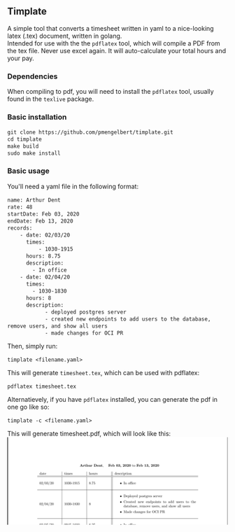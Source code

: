 ## Timplate
A simple tool that converts a timesheet written in yaml to a nice-looking latex (.tex) document, written in golang.  
Intended for use with the the `pdflatex` tool, which will compile a PDF from the tex file. Never use excel again.
It will auto-calculate your total hours and your pay.

### Dependencies
When compiling to pdf, you will need to install the `pdflatex` tool, usually found in the `texlive` package. 

### Basic installation
```
git clone https://github.com/pmengelbert/timplate.git
cd timplate
make build
sudo make install
```

### Basic usage
You'll need a yaml file in the following format:
```
name: Arthur Dent
rate: 48
startDate: Feb 03, 2020
endDate: Feb 13, 2020
records:
    - date: 02/03/20
      times: 
          - 1030-1915
      hours: 8.75
      description: 
        - In office
    - date: 02/04/20
      times: 
        - 1030-1830
      hours: 8
      description: 
            - deployed postgres server
            - created new endpoints to add users to the database, remove users, and show all users
            - made changes for OCI PR
```

Then, simply run:
```
timplate <filename.yaml>
```

This will generate `timesheet.tex`, which can be used with pdflatex:
```
pdflatex timesheet.tex
```

Alternatievely, if you have `pdflatex` installed, you can generate the pdf in one go like so:
```
timplate -c <filename.yaml>
```

This will generate timesheet.pdf, which will look like this:
![](timplate.png)
